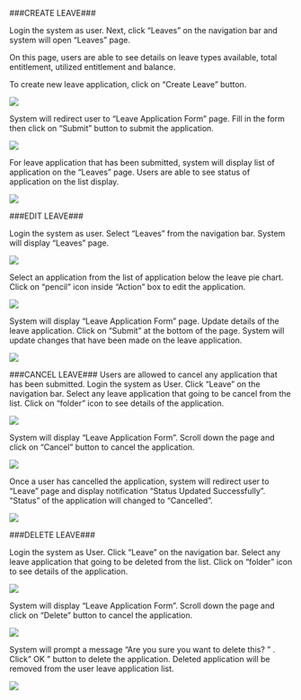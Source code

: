 ###CREATE LEAVE###

Login the system as user. Next, click “Leaves” on the navigation bar and system will open “Leaves” page.
 
On this page, users are able to see details on leave types available, total entitlement, utilized entitlement and balance.

To create new leave application, click on “Create Leave” button.

![](images/cloudhrd/user_leave/ul1.png)

System will redirect user to “Leave Application Form” page. 
Fill in the form then click on “Submit” button to submit the application.

![](images/cloudhrd/user_leave/ul2.png)

For leave application that has been submitted, system will display list of application on the “Leaves” page. Users are able to see status of application on the list display.

![](images/cloudhrd/user_leave/ul3.png)

###EDIT LEAVE###

Login the system as user. Select “Leaves” from the navigation bar. System will display “Leaves” page.

![](images/cloudhrd/user_leave/ul4.png)

Select an application from the list of application below the leave pie chart.
Click on “pencil” icon inside “Action” box to edit the application.

![](images/cloudhrd/user_leave/ul5.png)

System will display “Leave Application Form” page. Update details of the leave application.
Click on “Submit” at the bottom of the page. System will update changes that have been made on the leave application.

![](images/cloudhrd/user_leave/ul6.png)

###CANCEL LEAVE###
Users are allowed to cancel any application that has been submitted.
Login the system as User. Click “Leave” on the navigation bar.
Select any leave application that going to be cancel from the list. Click on “folder” icon to see details of the application.

![](images/cloudhrd/user_leave/ul7.png)

 System will display “Leave Application Form”. Scroll down the page and click on “Cancel” button to cancel the application.

![](images/cloudhrd/user_leave/ul8.png)

Once a user has cancelled the application, system will redirect user to “Leave” page and display notification “Status Updated Successfully”. 
“Status” of the application will changed to “Cancelled”.

![](images/cloudhrd/user_leave/ul9.png)

###DELETE LEAVE###

Login the system as User. Click “Leave” on the navigation bar.
Select any leave application that going to be deleted from the list. Click on “folder” icon to see details of the application.

![](images/cloudhrd/user_leave/ul10.png)

System will display “Leave Application Form”. Scroll down the page and click on “Delete” button to cancel the application.

![](images/cloudhrd/user_leave/ul11.png)

System will prompt a message “Are you sure you want to delete this?  ” . Click” OK ” button to delete the application.
Deleted application will be removed from the user leave application list.

![](images/cloudhrd/user_leave/ul12.png)



